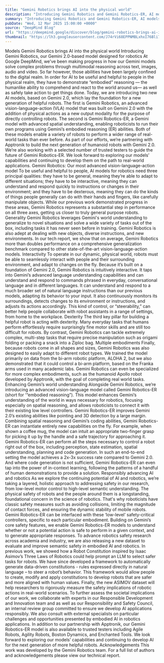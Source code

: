 ```yaml
---
title: "Gemini Robotics brings AI into the physical world"
description: "Introducing Gemini Robotics and Gemini Robotics-ER, AI models designed for robots to understand, act and react to the physical world."
summary: "Introducing Gemini Robotics and Gemini Robotics-ER, AI models designed for robots to understand, act and react to the ph"
pubDate: "Wed, 12 Mar 2025 15:00:00 +0000"
source: "DeepMind Blog"
url: "https://deepmind.google/discover/blog/gemini-robotics-brings-ai-into-the-physical-world/"
thumbnail: "https://lh3.googleusercontent.com/J74rVi68EPPNMBLxhxI76Bli7QggLtYRYfp5Pk2HVPtSt2NIIk2VmLktQbwDZeIlZiW3AHwlpLNcswHuz_ecR-oj4kI-mtF53yYsGJKfvPugAw5ulQ=w528-h297-n-nu-rw"
---
```


Models
Gemini Robotics brings AI into the physical world
Introducing Gemini Robotics, our Gemini 2.0-based model designed for robotics
At Google DeepMind, we've been making progress in how our Gemini models solve complex problems through multimodal reasoning across text, images, audio and video. So far however, those abilities have been largely confined to the digital realm. In order for AI to be useful and helpful to people in the physical realm, they have to demonstrate “embodied” reasoning — the humanlike ability to comprehend and react to the world around us— as well as safely take action to get things done.
Today, we are introducing two new AI models, based on Gemini 2.0, which lay the foundation for a new generation of helpful robots.
The first is Gemini Robotics, an advanced vision-language-action (VLA) model that was built on Gemini 2.0 with the addition of physical actions as a new output modality for the purpose of directly controlling robots. The second is Gemini Robotics-ER, a Gemini model with advanced spatial understanding, enabling roboticists to run their own programs using Gemini’s embodied reasoning (ER) abilities.
Both of these models enable a variety of robots to perform a wider range of real-world tasks than ever before. As part of our efforts, we’re partnering with Apptronik to build the next generation of humanoid robots with Gemini 2.0. We’re also working with a selected number of trusted testers to guide the future of Gemini Robotics-ER.
We look forward to exploring our models’ capabilities and continuing to develop them on the path to real-world applications.
Gemini Robotics: Our most advanced vision-language-action model
To be useful and helpful to people, AI models for robotics need three principal qualities: they have to be general, meaning they’re able to adapt to different situations; they have to be interactive, meaning they can understand and respond quickly to instructions or changes in their environment; and they have to be dexterous, meaning they can do the kinds of things people generally can do with their hands and fingers, like carefully manipulate objects.
While our previous work demonstrated progress in these areas, Gemini Robotics represents a substantial step in performance on all three axes, getting us closer to truly general purpose robots.
Generality
Gemini Robotics leverages Gemini's world understanding to generalize to novel situations and solve a wide variety of tasks out of the box, including tasks it has never seen before in training. Gemini Robotics is also adept at dealing with new objects, diverse instructions, and new environments. In our tech report, we show that on average, Gemini Robotics more than doubles performance on a comprehensive generalization benchmark compared to other state-of-the-art vision-language-action models.
Interactivity
To operate in our dynamic, physical world, robots must be able to seamlessly interact with people and their surrounding environment, and adapt to changes on the fly.
Because it’s built on a foundation of Gemini 2.0, Gemini Robotics is intuitively interactive. It taps into Gemini’s advanced language understanding capabilities and can understand and respond to commands phrased in everyday, conversational language and in different languages.
It can understand and respond to a much broader set of natural language instructions than our previous models, adapting its behavior to your input. It also continuously monitors its surroundings, detects changes to its environment or instructions, and adjusts its actions accordingly. This kind of control, or “steerability,” can better help people collaborate with robot assistants in a range of settings, from home to the workplace.
Dexterity
The third key pillar for building a helpful robot is acting with dexterity. Many everyday tasks that humans perform effortlessly require surprisingly fine motor skills and are still too difficult for robots. By contrast, Gemini Robotics can tackle extremely complex, multi-step tasks that require precise manipulation such as origami folding or packing a snack into a Ziploc bag.
Multiple embodiments
Finally, because robots come in all shapes and sizes, Gemini Robotics was also designed to easily adapt to different robot types. We trained the model primarily on data from the bi-arm robotic platform, ALOHA 2, but we also demonstrated that it could control a bi-arm platform, based on the Franka arms used in many academic labs. Gemini Robotics can even be specialized for more complex embodiments, such as the humanoid Apollo robot developed by Apptronik, with the goal of completing real world tasks.
Enhancing Gemini’s world understanding
Alongside Gemini Robotics, we’re introducing an advanced vision-language model called Gemini Robotics-ER (short for ‘“embodied reasoning”). This model enhances Gemini’s understanding of the world in ways necessary for robotics, focusing especially on spatial reasoning, and allows roboticists to connect it with their existing low level controllers.
Gemini Robotics-ER improves Gemini 2.0’s existing abilities like pointing and 3D detection by a large margin. Combining spatial reasoning and Gemini’s coding abilities, Gemini Robotics-ER can instantiate entirely new capabilities on the fly. For example, when shown a coffee mug, the model can intuit an appropriate two-finger grasp for picking it up by the handle and a safe trajectory for approaching it.
Gemini Robotics-ER can perform all the steps necessary to control a robot right out of the box, including perception, state estimation, spatial understanding, planning and code generation. In such an end-to-end setting the model achieves a 2x-3x success rate compared to Gemini 2.0. And where code generation is not sufficient, Gemini Robotics-ER can even tap into the power of in-context learning, following the patterns of a handful of human demonstrations to provide a solution.
Responsibly advancing AI and robotics
As we explore the continuing potential of AI and robotics, we’re taking a layered, holistic approach to addressing safety in our research, from low-level motor control to high-level semantic understanding.
The physical safety of robots and the people around them is a longstanding, foundational concern in the science of robotics. That's why roboticists have classic safety measures such as avoiding collisions, limiting the magnitude of contact forces, and ensuring the dynamic stability of mobile robots. Gemini Robotics-ER can be interfaced with these ‘low-level’ safety-critical controllers, specific to each particular embodiment. Building on Gemini’s core safety features, we enable Gemini Robotics-ER models to understand whether or not a potential action is safe to perform in a given context, and to generate appropriate responses.
To advance robotics safety research across academia and industry, we are also releasing a new dataset to evaluate and improve semantic safety in embodied AI and robotics. In previous work, we showed how a Robot Constitution inspired by Isaac Asimov’s Three Laws of Robotics could help prompt an LLM to select safer tasks for robots. We have since developed a framework to automatically generate data-driven constitutions - rules expressed directly in natural language – to steer a robot’s behavior. This framework would allow people to create, modify and apply constitutions to develop robots that are safer and more aligned with human values. Finally, the new ASIMOV dataset will help researchers to rigorously measure the safety implications of robotic actions in real-world scenarios.
To further assess the societal implications of our work, we collaborate with experts in our Responsible Development and Innovation team and as well as our Responsibility and Safety Council, an internal review group committed to ensure we develop AI applications responsibly. We also consult with external specialists on particular challenges and opportunities presented by embodied AI in robotics applications.
In addition to our partnership with Apptronik, our Gemini Robotics-ER model is also available to trusted testers including Agile Robots, Agility Robots, Boston Dynamics, and Enchanted Tools. We look forward to exploring our models’ capabilities and continuing to develop AI for the next generation of more helpful robots.
Acknowledgements
This work was developed by the Gemini Robotics team. For a full list of authors and acknowledgements please view our technical report.